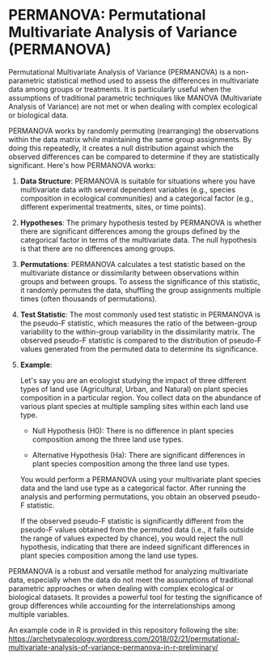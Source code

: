 # PERMANOVA: Permutational Multivariate Analysis of Variance (PERMANOVA)

Permutational Multivariate Analysis of Variance (PERMANOVA) is a non-parametric statistical method used to assess the differences in multivariate data among groups or treatments. It is particularly useful when the assumptions of traditional parametric techniques like MANOVA (Multivariate Analysis of Variance) are not met or when dealing with complex ecological or biological data.

PERMANOVA works by randomly permuting (rearranging) the observations within the data matrix while maintaining the same group assignments. By doing this repeatedly, it creates a null distribution against which the observed differences can be compared to determine if they are statistically significant. Here's how PERMANOVA works:

1. **Data Structure**: PERMANOVA is suitable for situations where you have multivariate data with several dependent variables (e.g., species composition in ecological communities) and a categorical factor (e.g., different experimental treatments, sites, or time points).

2. **Hypotheses**: The primary hypothesis tested by PERMANOVA is whether there are significant differences among the groups defined by the categorical factor in terms of the multivariate data. The null hypothesis is that there are no differences among groups.

3. **Permutations**: PERMANOVA calculates a test statistic based on the multivariate distance or dissimilarity between observations within groups and between groups. To assess the significance of this statistic, it randomly permutes the data, shuffling the group assignments multiple times (often thousands of permutations).

4. **Test Statistic**: The most commonly used test statistic in PERMANOVA is the pseudo-F statistic, which measures the ratio of the between-group variability to the within-group variability in the dissimilarity matrix. The observed pseudo-F statistic is compared to the distribution of pseudo-F values generated from the permuted data to determine its significance.

5. **Example**:

   Let's say you are an ecologist studying the impact of three different types of land use (Agricultural, Urban, and Natural) on plant species composition in a particular region. You collect data on the abundance of various plant species at multiple sampling sites within each land use type.

   - Null Hypothesis (H0): There is no difference in plant species composition among the three land use types.

   - Alternative Hypothesis (Ha): There are significant differences in plant species composition among the three land use types.

   You would perform a PERMANOVA using your multivariate plant species data and the land use type as a categorical factor. After running the analysis and performing permutations, you obtain an observed pseudo-F statistic.

   If the observed pseudo-F statistic is significantly different from the pseudo-F values obtained from the permuted data (i.e., it falls outside the range of values expected by chance), you would reject the null hypothesis, indicating that there are indeed significant differences in plant species composition among the land use types.

PERMANOVA is a robust and versatile method for analyzing multivariate data, especially when the data do not meet the assumptions of traditional parametric approaches or when dealing with complex ecological or biological datasets. It provides a powerful tool for testing the significance of group differences while accounting for the interrelationships among multiple variables.

An example code in R is provided in this repository following the site: https://archetypalecology.wordpress.com/2018/02/21/permutational-multivariate-analysis-of-variance-permanova-in-r-preliminary/


